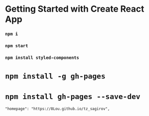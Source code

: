 # Getting Started with Create React App

### `npm i`

### `npm start`

### `npm install styled-components`

# `npm install -g gh-pages`
# `npm install gh-pages --save-dev`

 
    "homepage": "https://8Lou.github.io/tz_sagirov",